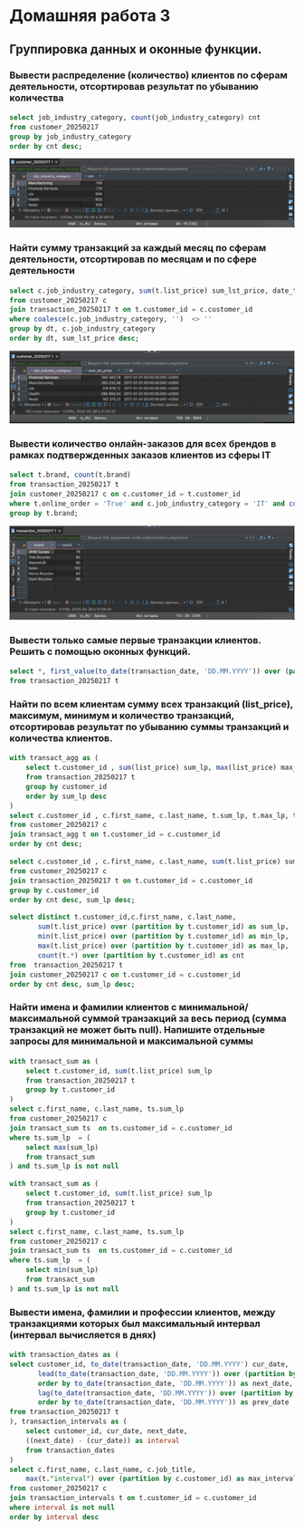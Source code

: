 # Домашняя работа 3

## Группировка данных и оконные функции.


### Вывести распределение (количество) клиентов по сферам деятельности, отсортировав результат по убыванию количества

```sql
select job_industry_category, count(job_industry_category) cnt
from customer_20250217
group by job_industry_category
order by cnt desc;
```
![img_1](img/img_1.png)

### Найти сумму транзакций за каждый месяц по сферам деятельности, отсортировав по месяцам и по сфере деятельности

```sql
select c.job_industry_category, sum(t.list_price) sum_lst_price, date_trunc('month', to_date(t.transaction_date, 'DD.MM.YYYY')) dt
from customer_20250217 c 
join transaction_20250217 t on t.customer_id = c.customer_id
where coalesce(c.job_industry_category, '')  <> ''
group by dt, c.job_industry_category
order by dt, sum_lst_price desc;
```

![img_2](img/img_2.png)

### Вывести количество онлайн-заказов для всех брендов в рамках подтвержденных заказов клиентов из сферы IT

```sql
select t.brand, count(t.brand)
from transaction_20250217 t
join customer_20250217 c on c.customer_id = t.customer_id
where t.online_order = 'True' and c.job_industry_category = 'IT' and coalesce(t.brand, '') <> ''
group by t.brand;
```

![img_3](img/img_3.png)

### Вывести только самые первые транзакции клиентов. Решить с помощью оконных функций.

```sql
select *, first_value(to_date(transaction_date, 'DD.MM.YYYY')) over (partition by customer_id)
from transaction_20250217 t 
```

### Найти по всем клиентам сумму всех транзакций (list_price), максимум, минимум и количество транзакций, отсортировав результат по убыванию суммы транзакций и количества клиентов.

```sql
with transact_agg as (
	select t.customer_id , sum(list_price) sum_lp, max(list_price) max_lp, min(list_price) min_lp, COUNT(*) cnt
	from transaction_20250217 t 
	group by customer_id
	order by sum_lp desc
)
select c.customer_id , c.first_name, c.last_name, t.sum_lp, t.max_lp, t.min_lp, t.cnt
from customer_20250217 c 
join transact_agg t on t.customer_id = c.customer_id
order by cnt desc;
```

```sql
select c.customer_id , c.first_name, c.last_name, sum(t.list_price) sum_lp, max(t.list_price) max_lp, min(t.list_price) min_lp, count(t.*)cnt
from customer_20250217 c 
join transaction_20250217 t on t.customer_id = c.customer_id
group by c.customer_id 
order by cnt desc, sum_lp desc;
```

```sql
select distinct t.customer_id,c.first_name, c.last_name,
	   sum(t.list_price) over (partition by t.customer_id) as sum_lp,
	   min(t.list_price) over (partition by t.customer_id) as min_lp,
	   max(t.list_price) over (partition by t.customer_id) as max_lp,
	   count(t.*) over (partition by t.customer_id) as cnt
from  transaction_20250217 t
join customer_20250217 c on t.customer_id = c.customer_id
order by cnt desc, sum_lp desc;
```

### Найти имена и фамилии клиентов с минимальной/максимальной суммой транзакций за весь период (сумма транзакций не может быть null). Напишите отдельные запросы для минимальной и максимальной суммы

```sql
with transact_sum as (
	select t.customer_id, sum(t.list_price) sum_lp
	from transaction_20250217 t 
	group by t.customer_id
)
select c.first_name, c.last_name, ts.sum_lp
from customer_20250217 c 
join transact_sum ts  on ts.customer_id = c.customer_id
where ts.sum_lp  = (
	select max(sum_lp)
	from transact_sum 
) and ts.sum_lp is not null
```

```sql
with transact_sum as (
	select t.customer_id, sum(t.list_price) sum_lp
	from transaction_20250217 t 
	group by t.customer_id
)
select c.first_name, c.last_name, ts.sum_lp
from customer_20250217 c 
join transact_sum ts  on ts.customer_id = c.customer_id
where ts.sum_lp  = (
	select min(sum_lp)
	from transact_sum 
) and ts.sum_lp is not null
```

### Вывести имена, фамилии и профессии клиентов, между транзакциями которых был максимальный интервал (интервал вычисляется в днях) 

```sql
with transaction_dates as (
select customer_id, to_date(transaction_date, 'DD.MM.YYYY') cur_date, 
	   lead(to_date(transaction_date, 'DD.MM.YYYY')) over (partition by customer_id
	   order by to_date(transaction_date, 'DD.MM.YYYY')) as next_date,
	   lag(to_date(transaction_date, 'DD.MM.YYYY')) over (partition by customer_id
	   order by to_date(transaction_date, 'DD.MM.YYYY')) as prev_date
from transaction_20250217 t  
), transaction_intervals as (
	select customer_id, cur_date, next_date,
	((next_date) - (cur_date)) as interval
	from transaction_dates 
)
select c.first_name, c.last_name, c.job_title, 
	max(t."interval") over (partition by c.customer_id) as max_interval
from customer_20250217 c 
join transaction_intervals t on t.customer_id = c.customer_id
where interval is not null
order by interval desc
```




